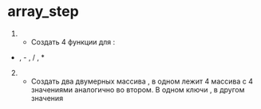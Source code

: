 # array_step
1) - Создать 4 функции для : 
 + ,  -  ,  /  ,  *

2) - Создать два двумерных массива , в одном лежит 4 массива с 4 значениями аналогично во втором.
В одном ключи , в другом значения
